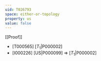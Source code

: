 ```yaml
---
uid: T026793
space: either-or-topology
property: us
value: false
---
```

[[Proof]]

* [T000565] [$T_1$|P000002]
* [I000226] [US|P000099] => [$T_1$|P000002]

